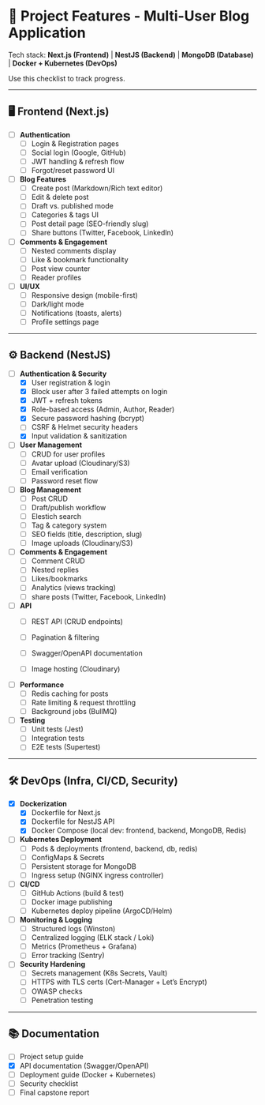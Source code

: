 # 🚀 Project Features - Multi-User Blog Application

Tech stack: **Next.js (Frontend)** | **NestJS (Backend)** | **MongoDB (Database)** | **Docker + Kubernetes (DevOps)**  

Use this checklist to track progress.

---

## 🖥️ Frontend (Next.js)

- [ ] **Authentication**
  - [ ] Login & Registration pages
  - [ ] Social login (Google, GitHub)
  - [ ] JWT handling & refresh flow
  - [ ] Forgot/reset password UI

- [ ] **Blog Features**
  - [ ] Create post (Markdown/Rich text editor)
  - [ ] Edit & delete post
  - [ ] Draft vs. published mode
  - [ ] Categories & tags UI
  - [ ] Post detail page (SEO-friendly slug)
  - [ ] Share buttons (Twitter, Facebook, LinkedIn)

- [ ] **Comments & Engagement**
  - [ ] Nested comments display
  - [ ] Like & bookmark functionality
  - [ ] Post view counter
  - [ ] Reader profiles

- [ ] **UI/UX**
  - [ ] Responsive design (mobile-first)
  - [ ] Dark/light mode
  - [ ] Notifications (toasts, alerts)
  - [ ] Profile settings page

---

## ⚙️ Backend (NestJS)

- [ ] **Authentication & Security**
  - [x] User registration & login
  - [x] Block user after 3 failed attempts on login
  - [x] JWT + refresh tokens
  - [x] Role-based access (Admin, Author, Reader)
  - [x] Secure password hashing (bcrypt)
  - [ ] CSRF & Helmet security headers
  - [x] Input validation & sanitization

- [ ] **User Management**
  - [ ] CRUD for user profiles
  - [ ] Avatar upload (Cloudinary/S3)
  - [ ] Email verification
  - [ ] Password reset flow

- [ ] **Blog Management**
  - [ ] Post CRUD
  - [ ] Draft/publish workflow
  - [ ] Elestich search
  - [ ] Tag & category system
  - [ ] SEO fields (title, description, slug)
  - [ ] Image uploads (Cloudinary/S3)

- [ ] **Comments & Engagement**
  - [ ] Comment CRUD
  - [ ] Nested replies
  - [ ] Likes/bookmarks
  - [ ] Analytics (views tracking)
  - [ ] share posts (Twitter, Facebook, LinkedIn)

- [ ] **API**
  - [ ] REST API (CRUD endpoints)
  - [ ] Pagination & filtering
  - [ ] Swagger/OpenAPI documentation
  - [ ] Image hosting (Cloudinary)


- [ ] **Performance**
  - [ ] Redis caching for posts
  - [ ] Rate limiting & request throttling
  - [ ] Background jobs (BullMQ)

- [ ] **Testing**
  - [ ] Unit tests (Jest)
  - [ ] Integration tests
  - [ ] E2E tests (Supertest)

---

## 🛠️ DevOps (Infra, CI/CD, Security)

- [X] **Dockerization**
  - [X] Dockerfile for Next.js
  - [X] Dockerfile for NestJS API
  - [X] Docker Compose (local dev: frontend, backend, MongoDB, Redis)

- [ ] **Kubernetes Deployment**
  - [ ] Pods & deployments (frontend, backend, db, redis)
  - [ ] ConfigMaps & Secrets
  - [ ] Persistent storage for MongoDB
  - [ ] Ingress setup (NGINX ingress controller)

- [ ] **CI/CD**
  - [ ] GitHub Actions (build & test)
  - [ ] Docker image publishing
  - [ ] Kubernetes deploy pipeline (ArgoCD/Helm)

- [ ] **Monitoring & Logging**
  - [ ] Structured logs (Winston)
  - [ ] Centralized logging (ELK stack / Loki)
  - [ ] Metrics (Prometheus + Grafana)
  - [ ] Error tracking (Sentry)

- [ ] **Security Hardening**
  - [ ] Secrets management (K8s Secrets, Vault)
  - [ ] HTTPS with TLS certs (Cert-Manager + Let’s Encrypt)
  - [ ] OWASP checks
  - [ ] Penetration testing

---

## 📚 Documentation

- [ ] Project setup guide
- [X] API documentation (Swagger/OpenAPI)
- [ ] Deployment guide (Docker + Kubernetes)
- [ ] Security checklist
- [ ] Final capstone report
